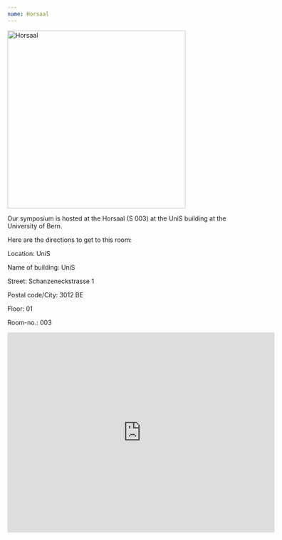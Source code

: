 ```yaml
---
name: Horsaal
---
```


<img src="/bart25/assets/images/horsaal.jpeg" alt="Horsaal" width="400"/>

Our symposium is hosted at the Horsaal (S 003) at the UniS building at the University of Bern.

Here are the directions to get to this room:


Location: UniS

Name of building: UniS

Street: Schanzeneckstrasse 1

Postal code/City: 3012 BE

Floor: 01

Room-no.: 003

<iframe src="https://www.google.com/maps/embed?pb=!1m18!1m12!1m3!1d11199.062050629609!2d7.438422488991992!3d46.949712973410726!2m3!1f0!2f0!3f0!3m2!1i1024!2i768!4f13.1!3m3!1m2!1s0x478e39bc3c33395f%3A0xb8c92e62f4ac7d60!2sUniS!5e1!3m2!1sen!2sch!4v1723574616055!5m2!1sen!2sch" width="600" height="450" style="border:0;" allowfullscreen="" loading="lazy" referrerpolicy="no-referrer-when-downgrade"></iframe>
